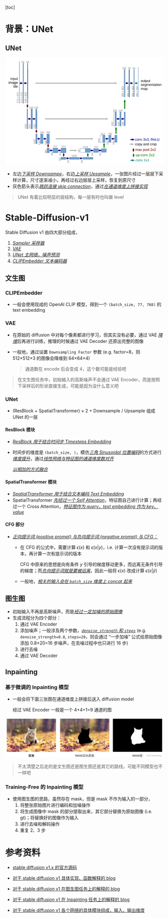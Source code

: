 [toc]

# 背景：UNet

## UNet

<img src="assets/image-20240911130159009.png" alt="image-20240911130159009" style="zoom: 67%;" />

- 左边<u>*下采样 Downsampe*</u>，右边<u>*上采样 Upsample*</u>，一张图片经过一层层下采样计算，尺寸逐渐减小，再经过右边层层上采样，恢复到原尺寸
- 灰色箭头表示<u>*跳跃连接 skip connection*</u>，通过<u>*在通道维度上拼接实现*</u>

> UNet 有着比较明显的层结构，每一层有时也叫做 level





# Stable-Diffusion-v1

Stable Diffusion v1 由四大部分组成，

1. <u>*Sampler 采样器*</u>
2. <u>*VAE*</u>
3. <u>*UNet 主网络，噪声预测*</u>
4. <u>*CLIPEmbedder 文本编码器*</u>



## 文生图

### CLIPEmbedder

- 一般会使用现成的 OpenAI CLIP 模型，得到一个 `(batch_size, 77, 768)` 的 text embedding



### VAE

- 在原始的 diffusion 中对每个像素都进行学习，但其实没有必要，通过 VAE <u>*降维*</u>后再进行训练，推理的时候通过 VAE Decoder 还原出完整的图像

- 一般地，通过设置 `Downsampling Factor` 参数 (e.g. factor=8，则  512×512×3 的图像会降维到 64×64×4)

  > 通道数在 encode 后会变成 4，这个数可能是经验吧

> 在文生图任务中，初始输入的高斯噪声不会通过 VAE Encoder，而是按照下采样后的形状直接生成，可能是因为没什么意义吧



### UNet

- (ResBlock + SpatialTransformer) × 2 + Downsample / Upsample 组成 UNet 的一层

#### ResBlock 模块

- <u>*ResBlock 用于结合时间步 Timesteps Embedding*</u>

- 时间步的维度是 `(batch_size, )`，模仿<u>*三角 Sinusoidal 位置编码*</u>的方式进行<u>*维度提升*</u>，通过<u>*线性网络与特征图的通道维度数对齐*</u>

  <u>*以相加的方式融合*</u>

#### SpatialTransformer 模块

- <u>*SpatialTransformer 用于结合文本编码 Text Embedding*</u>
- SpatialTransformer <u>*先经过一个 Self Attention*</u>，特征图自己进行计算；再经过一个 Cross Attention，<u>*特征图作为 query，text embedding 作为 key、value*</u>

#### CFG 部分

- <u>*正向提示词 (positive prompt) 与负向提示词 (negative prompt) 与 CFG：*</u>

  - 在 CFG 的公式中，需要计算 $\epsilon(x)$ 和 $\epsilon(x|y)$，i.e. 计算一次没有提示词的版本，再计算一次有提示词的版本

    CFG 中原来的思想是向有条件 $y$ 引导的梯度移动更多，而远离无条件引导的梯度；而<u>*负向提示词就是要被远离*</u>，因此一般将 $\epsilon(x)$ 改成计算 $\epsilon(x|\hat y)$

  - 一般地，<u>*相关的输入会在 `batch_size` 维度上 concat 起来*</u>



## 图生图

- 初始输入不再是高斯噪声，而是<u>*经过一定加噪的原始图像*</u>
- 生成流程分为四个部分：
  1. 通过 VAE Encoder
  2. 添加噪声；一般涉及两个参数，<u>*`denoise_strength` 和 `steps`*</u> (e.g. `denoise_strength=0.8`, `steps=20`，则会通过 “一步加噪” 公式给原始图像添加 0.8×20=16 步噪声，在去噪过程中也只进行 16 步)
  3. 进行去噪
  4. 通过 VAE Decoder



## Inpainting

### 基于微调的 Inpainting 模型

- 一般会将下面三张图在通道维度上拼接后送入 diffusion model

  经过 VAE Encoder 一般是一个 4+4+1=9 通道的图

<img src="assets/c4393d64f93988e176ff783313f5cf18.png" alt="img" style="zoom:50%;" />

> 不太清楚之后走的是文生图还是图生图还是其它的路线，可能不同模型也不一样吧



### Training-Free 的 Inpainting 模型

- 使用图生图的思路，虽然存在 mask，但是 mask 不作为输入的一部分，
  1. 将整张原始图片进行编码和加噪操作
  2. 将生成图像中 mask 的部分提取出来，其它部分替换为原始图像 (i.e. gt)；将替换好的图像作为输入
  3. 进行去噪和解码操作
  4. 重复 2、3 步





# 参考资料

- [stable diffusion v1.x 的官方源码](https://github.com/CompVis/stable-diffusion)
- [对于 stable diffusion v1 具体实现、函数解释的 blog](https://blog.csdn.net/weixin_44791964/article/details/130588215)

- [对于 stable diffusion v1 在图生图任务上的解释的 blog](https://blog.csdn.net/weixin_44791964/article/details/131992399)

- [对于 stable diffusion v1 在 Inpainting 任务上的解释的 blog](https://blog.csdn.net/weixin_44791964/article/details/131997973)

- [对于 stable diffusion v1 各个网络的具体模块组成，输入、输出维度](https://blog.cnbang.net/tech/3823/)